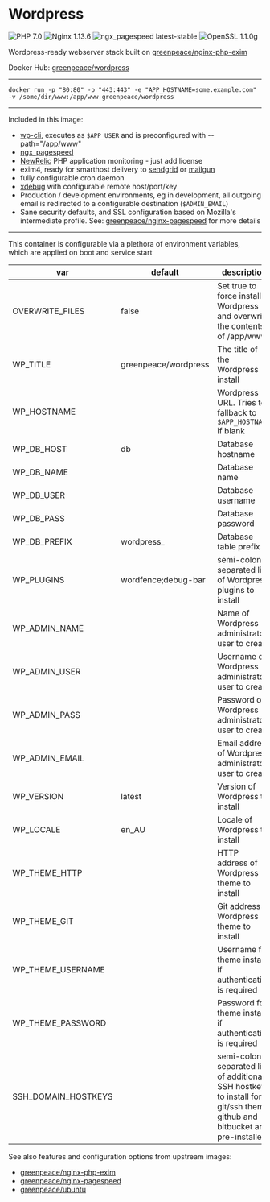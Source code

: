 # Wordpress

![PHP 7.0](https://img.shields.io/badge/php-7.0-brightgreen.svg) ![Nginx 1.13.6](https://img.shields.io/badge/nginx-1.13.6-brightgreen.svg) ![ngx_pagespeed latest-stable](https://img.shields.io/badge/ngx_pagespeed-latest--stable-brightgreen.svg) ![OpenSSL 1.1.0g](https://img.shields.io/badge/OpenSSL-1.1.0g-brightgreen.svg)

Wordpress-ready webserver stack built on [greenpeace/nginx-php-exim](https://hub.docker.com/r/greenpeace/nginx-php-exim/)

Docker Hub: [greenpeace/wordpress](https://hub.docker.com/r/greenpeace/wordpress/)

---

`docker run -p "80:80" -p "443:443" -e "APP_HOSTNAME=some.example.com" -v /some/dir/www:/app/www greenpeace/wordpress`

---

Included in this image:
- [wp-cli](http://wp-cli.org/), executes as `$APP_USER` and is preconfigured with --path="/app/www"
- [ngx_pagespeed](https://github.com/pagespeed/ngx_pagespeed)
- [NewRelic](https://newrelic.com) PHP application monitoring - just add license
- exim4, ready for smarthost delivery to [sendgrid](https://sendgrid.net) or [mailgun](http://mailgun.net/)
- fully configurable cron daemon
- [xdebug](https://xdebug.org/) with configurable remote host/port/key
- Production / development environments, eg in development, all outgoing email is redirected to a configurable destination (`$ADMIN_EMAIL`)
- Sane security defaults, and SSL configuration based on Mozilla's intermediate profile. See: [greenpeace/nginx-pagespeed](https://hub.docker.com/r/greenpeace/nginx-pagespeed/) for more details

---

This container is configurable via a plethora of environment variables, which are applied on boot and service start

var | default | description
--- | ------- | -----------
OVERWRITE_FILES | false | Set true to force install Wordpress and overwrite the contents of /app/www
WP_TITLE | greenpeace/wordpress | The title of the Wordpress install
WP_HOSTNAME |  | Wordpress URL. Tries to fallback to `$APP_HOSTNAME` if blank
WP_DB_HOST | db | Database hostname
WP_DB_NAME |  | Database name
WP_DB_USER |  | Database username
WP_DB_PASS |  | Database password
WP_DB_PREFIX | wordpress_ | Database table prefix
WP_PLUGINS | wordfence;debug-bar | semi-colon separated list of Wordpress plugins to install
WP_ADMIN_NAME |  | Name of Wordpress administrator user to create
WP_ADMIN_USER |  | Username of Wordpress administrator user to create
WP_ADMIN_PASS |  | Password of Wordpress administrator user to create
WP_ADMIN_EMAIL |  | Email address of Wordpress administrator user to create
WP_VERSION | latest | Version of Wordpress to install
WP_LOCALE | en_AU | Locale of Wordpress to install
WP_THEME_HTTP |  | HTTP address of Wordpress theme to install
WP_THEME_GIT |  | Git address of Wordpress theme to install
WP_THEME_USERNAME |  | Username for theme install if authentication is required
WP_THEME_PASSWORD |  | Password for theme install if authentication is required
SSH_DOMAIN_HOSTKEYS |  | semi-colon separated list of additional SSH hostkeys to install for git/ssh theme.  github and bitbucket are pre-installed


See also features and configuration options from upstream images:
- [greenpeace/nginx-php-exim](https://hub.docker.com/r/greenpeace/nginx-php-exim/)
- [greenpeace/nginx-pagespeed](https://hub.docker.com/r/greenpeace/nginx-pagespeed/)
- [greenpeace/ubuntu](https://hub.docker.com/r/greenpeace/ubuntu/)
